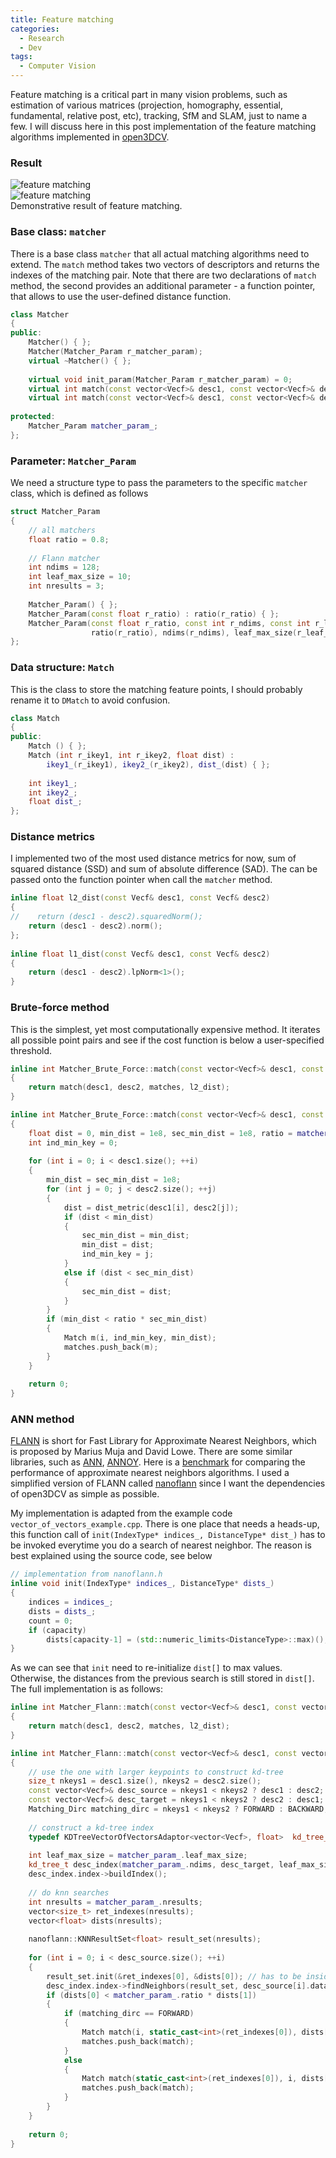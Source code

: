```yaml
---
title: Feature matching
categories: 
  - Research
  - Dev
tags:
  - Computer Vision
---
```


Feature matching is a critical part in many vision problems, such as estimation of various matrices (projection, homography, essential, fundamental, relative post, etc), tracking, SfM and SLAM, just to name a few. I will discuss here in this post implementation of the feature matching algorithms implemented in [open3DCV]({{site.url}}{{site.baseurl}}/open3DCV/).

### Result
<div class="img_row">
    <img class="col three" src="/assets/img/open3DCV/feature_matching/fm_bust.jpg" alt="feature matching" title="feature matching"/>
</div>
<div class="img_row">
    <img class="col three" src="/assets/img/open3DCV/feature_matching/fm_building.jpg" alt="feature matching" title="feature matching"/>
</div>
<div class="col three caption">
    Demonstrative result of feature matching.
</div>

### Base class: `matcher`
There is a base class `matcher` that all actual matching algorithms need to extend. The `match` method takes two vectors of descriptors and returns the indexes of the matching pair. Note that there are two declarations of `match` method, the second provides an additional parameter - a function pointer, that allows to use the user-defined distance function.

```cpp
class Matcher
{
public:
    Matcher() { };
    Matcher(Matcher_Param r_matcher_param);
    virtual ~Matcher() { };
    
    virtual void init_param(Matcher_Param r_matcher_param) = 0;
    virtual int match(const vector<Vecf>& desc1, const vector<Vecf>& desc2, vector<Match>& matches) = 0;
    virtual int match(const vector<Vecf>& desc1, const vector<Vecf>& desc2, vector<Match>& matches, float (*dist_metric)(const Vecf& desc1, const Vecf& desc2)) = 0;
    
protected:
    Matcher_Param matcher_param_;
};
```

### Parameter: `Matcher_Param`
We need a structure type to pass the parameters to the specific `matcher` class, which is defined as follows

```cpp
struct Matcher_Param
{
    // all matchers
    float ratio = 0.8;
    
    // Flann matcher
    int ndims = 128;
    int leaf_max_size = 10;
    int nresults = 3;
    
    Matcher_Param() { };
    Matcher_Param(const float r_ratio) : ratio(r_ratio) { };
    Matcher_Param(const float r_ratio, const int r_ndims, const int r_leaf_max_size, const int r_nresults) :
                  ratio(r_ratio), ndims(r_ndims), leaf_max_size(r_leaf_max_size), nresults(r_nresults) { };    
};
```

### Data structure: `Match`
This is the class to store the matching feature points, I should probably rename it to `DMatch` to avoid confusion.

```cpp
class Match
{
public:
    Match () { };
    Match (int r_ikey1, int r_ikey2, float dist) :
        ikey1_(r_ikey1), ikey2_(r_ikey2), dist_(dist) { };
    
    int ikey1_;
    int ikey2_;
    float dist_;
};
```

### Distance metrics
I implemented two of the most used distance metrics for now, sum of squared distance (SSD) and sum of absolute difference (SAD). The can be passed onto the function pointer when call the `matcher` method.

```cpp
inline float l2_dist(const Vecf& desc1, const Vecf& desc2)
{
//    return (desc1 - desc2).squaredNorm();
    return (desc1 - desc2).norm();
};
    
inline float l1_dist(const Vecf& desc1, const Vecf& desc2)
{
    return (desc1 - desc2).lpNorm<1>();
}
```

### Brute-force method
This is the simplest, yet most computationally expensive method. It iterates all possible point pairs and see if the cost function is below a user-specified threshold.

```cpp
inline int Matcher_Brute_Force::match(const vector<Vecf>& desc1, const vector<Vecf>& desc2, vector<Match>& matches)
{
    return match(desc1, desc2, matches, l2_dist);
}

inline int Matcher_Brute_Force::match(const vector<Vecf>& desc1, const vector<Vecf>& desc2, vector<Match>& matches, float (*dist_metric)(const Vecf& desc1, const Vecf& desc2))
{
    float dist = 0, min_dist = 1e8, sec_min_dist = 1e8, ratio = matcher_param_.ratio;
    int ind_min_key = 0;
    
    for (int i = 0; i < desc1.size(); ++i)
    {
        min_dist = sec_min_dist = 1e8;
        for (int j = 0; j < desc2.size(); ++j)
        {
            dist = dist_metric(desc1[i], desc2[j]);
            if (dist < min_dist)
            {
                sec_min_dist = min_dist;
                min_dist = dist;
                ind_min_key = j;
            }
            else if (dist < sec_min_dist)
            {
                sec_min_dist = dist;
            }
        }
        if (min_dist < ratio * sec_min_dist)
        {
            Match m(i, ind_min_key, min_dist);
            matches.push_back(m);
        }
    }
    
    return 0;
}
```

### ANN method
[FLANN](http://www.cs.ubc.ca/research/flann/) is short for Fast Library for Approximate Nearest Neighbors, which is proposed by Marius Muja and David Lowe. There are some similar libraries, such as [ANN](https://www.cs.umd.edu/~mount/ANN/), [ANNOY](https://github.com/spotify/annoy). Here is a [benchmark](https://github.com/erikbern/ann-benchmarks) for comparing the performance of approximate nearest neighbors algorithms. I used a simplified version of FLANN called [nanoflann](https://github.com/jlblancoc/nanoflann) since I want the dependencies of open3DCV as simple as possible.

My implementation is adapted from the example code `vector_of_vectors_example.cpp`. There is one place that needs a heads-up, this function call of `init(IndexType* indices_, DistanceType* dist_)` has to be invoked everytime you do a search of nearest neighbor. The reason is best explained using the source code, see below

```cpp
// implementation from nanoflann.h
inline void init(IndexType* indices_, DistanceType* dists_)
{
    indices = indices_;
    dists = dists_;
    count = 0;
    if (capacity)
        dists[capacity-1] = (std::numeric_limits<DistanceType>::max)();
}
```

As we can see that `init` need to re-initialize `dist[]` to max values. Otherwise, the distances from the previous search is still stored in `dist[]`. The full implementation is as follows:

```cpp
inline int Matcher_Flann::match(const vector<Vecf>& desc1, const vector<Vecf>& desc2, vector<Match>& matches)
{
    return match(desc1, desc2, matches, l2_dist);
}

inline int Matcher_Flann::match(const vector<Vecf>& desc1, const vector<Vecf>& desc2, vector<Match>& matches, float (*dist_metric)(const Vecf& desc1, const Vecf& desc2))
{
    // use the one with larger keypoints to construct kd-tree
    size_t nkeys1 = desc1.size(), nkeys2 = desc2.size();
    const vector<Vecf>& desc_source = nkeys1 < nkeys2 ? desc1 : desc2;
    const vector<Vecf>& desc_target = nkeys1 < nkeys2 ? desc2 : desc1;
    Matching_Dirc matching_dirc = nkeys1 < nkeys2 ? FORWARD : BACKWARD;
    
    // construct a kd-tree index
    typedef KDTreeVectorOfVectorsAdaptor<vector<Vecf>, float>  kd_tree_t;
    
    int leaf_max_size = matcher_param_.leaf_max_size;
    kd_tree_t desc_index(matcher_param_.ndims, desc_target, leaf_max_size /* max leaf */);
    desc_index.index->buildIndex();
    
    // do knn searches
    int nresults = matcher_param_.nresults;
    vector<size_t> ret_indexes(nresults);
    vector<float> dists(nresults);
    
    nanoflann::KNNResultSet<float> result_set(nresults);
    
    for (int i = 0; i < desc_source.size(); ++i)
    {
        result_set.init(&ret_indexes[0], &dists[0]); // has to be inside loop, there is a 'dist' variable that needs to be set as MAX
        desc_index.index->findNeighbors(result_set, desc_source[i].data(), nanoflann::SearchParams(10));
        if (dists[0] < matcher_param_.ratio * dists[1])
        {
            if (matching_dirc == FORWARD)
            {
                Match match(i, static_cast<int>(ret_indexes[0]), dists[0]);
                matches.push_back(match);
            }
            else
            {
                Match match(static_cast<int>(ret_indexes[0]), i, dists[0]);
                matches.push_back(match);
            }
        }
    }
    
    return 0;
}
```